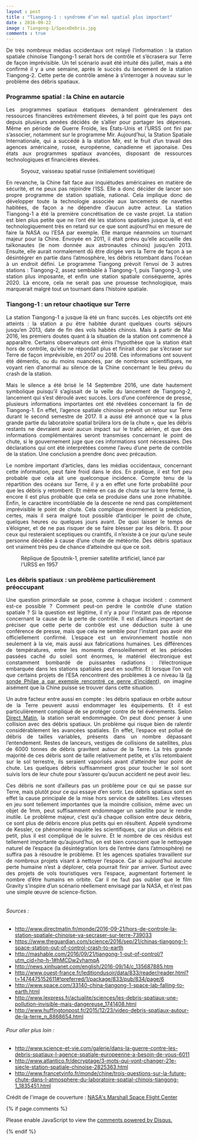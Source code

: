 ```yaml
---
layout : post
title : "Tiangong-1 : syndrome d’un mal spatial plus important"
date : 2016-09-22
image : Tiangong-1/SpaceDebris.jpg
comments : true
---
```


<p class="intro" style="text-align: justify;"><span class="dropcap">D</span>e très nombreux médias occidentaux ont relayé l’information : la station spatiale chinoise Tiangong-1 serait hors de contrôle et s’écrasera sur Terre de façon imprévisible. Un tel scénario avait été intuité dès juillet, mais a été confirmé il y a une semaine, après le succès du lancement de la station Tiangong-2. Cette perte de contrôle amène à s’interroger à nouveau sur le problème des débris spatiaux.</p>

### Programme spatial : la Chine en autarcie

<p style="text-align: justify;">Les programmes spatiaux étatiques demandent généralement des ressources financières extrêmement élevées, à tel point que les pays ont depuis plusieurs années décidés de s’allier pour partager les dépenses. Même en période de Guerre Froide, les États-Unis et l’URSS ont fini par s’associer, notamment sur le programme Mir. Aujourd’hui, la Station Spatiale Internationale, qui a succédé à la station Mir, est le fruit d’un travail des agences américaine, russe, européenne, canadienne et japonaise. Des états aux programmes spatiaux avancées, disposant de ressources technologiques et financières élevées.</p>

<figure>
	<img src="{{ '/assets/img/Tiangong-1/Soyouz.jpg' | prepend: site.baseurl }}" alt=""> 
	<figcaption>Soyouz, vaisseau spatial russe (initialement soviétique)</figcaption>
</figure>

<p style="text-align: justify;">En revanche, la Chine fait face aux inquiétudes américaines en matière de sécurité, et ne peux pas rejoindre l’ISS. Elle a donc décider de lancer son propre programme de station spatiale, national. Cela implique donc de développer toute la technologie associée aux lancements de navettes habitées, de façon a ne dépendre d’aucun autre acteur. La station Tiangong-1 a été la première concrétisation de ce vaste projet. La station est bien plus petite que ne l’ont été les stations spatiales jusque là, et est technologiquement très en retard sur ce que sont aujourd’hui en mesure de faire la NASA ou l’ESA par exemple. Elle marque néanmoins un tournant majeur pour la Chine. Envoyée en 2011, il était prévu qu’elle accueille des taïkonautes (le nom donnée aux astronautes chinois) jusqu’en 2013. Ensuite, elle aurait normalement dû être dirigée vers la Terre de façon à se désintégrer en partie dans l’atmosphère, les débris retombant dans l’océan à un endroit défini. Le programme Tiangong prévoit l’envoi de 3 autres stations : Tiangong-2, assez semblable à Tiangong-1, puis Tiangong-3, une station plus imposante, et enfin une station spatiale conséquente, après 2020. Là encore, cela ne serait pas une prouesse technologique, mais marquerait malgré tout un tournant dans l’histoire spatiale.</p>

### Tiangong-1 : un retour chaotique sur Terre

<p style="text-align: justify;">La station Tiangong-1 a jusque là été un franc succès. Les objectifs ont été atteints : la station a pu être habitée durant quelques courts séjours jusqu’en 2013, date de fin des vols habités chinois. Mais à partir de Mai 2016, les premiers doutes quant à la situation de la station ont commencé à apparaître. Certains observateurs ont émis l’hypothèse que la station était hors de contrôle, qu’elle ne répondait plus et finirait donc par s’écraser sur Terre de façon imprévisible, en 2017 ou 2018. Ces informations ont souvent été démentis, ou du moins nuancées, par de nombreux scientifiques, ne voyant rien d’anormal au silence de la Chine concernant le lieu prévu du crash de la station.</p>

<p style="text-align: justify;">Mais le silence a été brisé le 14 Septembre 2016, une date hautement symbolique puisqu’il s’agissait de la veille du lancement de Tiangong-2, lancement qui s’est déroulé avec succès. Lors d’une conférence de presse, plusieurs informations importantes ont été révélées concernant la fin de Tiangong-1. En effet, l’agence spatiale chinoise prévoit un retour sur Terre durant le second semestre de 2017. Il a aussi été annoncé que « la plus grande partie du laboratoire spatial brûlera lors de la chute », que les débris restants ne devraient avoir aucun impact sur le trafic aérien, et que des informations complémentaires seront transmises concernant le point de chute, si le gouvernement juge que ces informations sont nécessaires. Des déclarations qui ont été interprétées comme l’aveu d’une perte de contrôle de la station. Une conclusion a prendre donc avec précaution.</p>

<p style="text-align: justify;">Le nombre important d’articles, dans les médias occidentaux, concernant cette information, peut faire froid dans le dos. En pratique, il est fort peu probable que cela ait une quelconque incidence. Compte tenu de la répartition des océans sur Terre, il y a en effet une forte probabilité pour que les débris y retombent. Et même en cas de chute sur la terre ferme, là encore il est plus probable que cela se produise dans une zone inhabitée. Enfin, le caractère incontrôlable de la descente ne rend pas complètement imprévisible le point de chute. Cela complique énormément la prédiction, certes, mais il sera malgré tout possible d’anticiper le point de chute, quelques heures ou quelques jours avant. De quoi laisser le temps de s’éloigner, et de ne pas risquer de se faire blesser par les débris. Et pour ceux qui resteraient sceptiques ou craintifs, il n’existe à ce jour qu’une seule personne décédée à cause d’une chute de météorite. Des débris spatiaux ont vraiment très peu de chance d’atteindre qui que ce soit.</p>

<figure>
	<img src="{{ '/assets/img/Tiangong-1/spoutnik.jpg' | prepend: site.baseurl }}" alt=""> 
	<figcaption>Réplique de Spoutnik-1, premier satellite artificiel, lancé par l'URSS en 1957</figcaption>
</figure>

### Les débris spatiaux : un problème particulièrement préoccupant

<p style="text-align: justify;">Une question primordiale se pose, comme à chaque incident : comment est-ce possible ? Comment peut-on perdre le contrôle d'une station spatiale ? Si la question est légitime, il n’y a pour l’instant pas de réponse concernant la cause de la perte de contrôle. Il est d’ailleurs important de préciser que cette perte de contrôle est une déduction suite à une conférence de presse, mais que cela ne semble pour l’instant pas avoir été officiellement confirmé. L’espace est un environnement hostile non seulement à la vie, mais aussi aux fabrications humaines. Les différences de températures, entre les moments d’ensoleillement et les périodes passées caché du soleil sont énormes, le matériel électronique est constamment bombardé de puissantes radiations : l’électronique embarquée dans les stations spatiales peut en souffrir. Et lorsque l’on voit que certains projets de l’ESA rencontrent des problèmes à ce niveau là (<a href="http://www.charlesgabouleaud.fr/blog/Rosetta-30-ans/">la sonde Philae a par exemple rencontré ce genre d’incident</a>), on imagine aisément que la Chine puisse se trouver dans cette situation.</p>

<p style="text-align: justify;">Un autre facteur entre aussi en compte : les débris spatiaux en orbite autour de la Terre peuvent aussi endommager les équipements. Et il est particulièrement compliqué de se protéger contre de tel événements. Selon <a href="http://www.directmatin.fr/monde/2016-09-21/hors-de-controle-la-station-spatiale-chinoise-va-secraser-sur-terre-739033">Direct Matin</a>, la station serait endommagée. On peut donc penser à une collision avec des débris spatiaux. Un problème qui risque bien de ralentir considérablement les avancées spatiales. En effet, l’espace est pollué de débris de tailles variables, présents dans un nombre dépassant l’entendement. Restes de lanceurs, vestiges de collisions de satellites, plus de 6000 tonnes de débris gravitent autour de la Terre. La très grande majorité de ces débris sont de taille relativement petite, et s’ils retombaient sur le sol terrestre, ils seraient vaporisés avant d’atteindre leur point de chute. Les quelques débris suffisamment gros pour toucher le sol sont suivis lors de leur chute pour s’assurer qu’aucun accident ne peut avoir lieu.</p>

<p style="text-align: justify;">Ces débris ne sont d’ailleurs pas un problème pour ce qui se passe sur Terre, mais plutôt pour ce qui essaye d’en sortir. Les débris spatiaux sont en effet la cause principale de la mise hors service de satellites. Les vitesses en jeu sont tellement importantes que la moindre collision, même avec un objet de 1mm, peut suffisamment endommager un satellite pour le rendre inutile. Le problème majeur, c’est qu'à chaque collision entre deux débris, ce sont plus de débris encore plus petits qui en résultent. Appelé syndrome de Kessler, ce phénomène inquiète les scientifiques, car plus un débris est petit, plus il est compliqué de le suivre. Et le nombre de ces résidus est tellement importante qu’aujourd’hui, on est bien conscient que le nettoyage naturel de l’espace (la désintégration lors de l’entrée dans l’atmosphère) ne suffira pas à résoudre le problème. Et les agences spatiales travaillent sur de nombreux projets visant à nettoyer l’espace. Car si aujourd’hui aucune perte humaine n’est à déplorer, cela pourrait finir par arriver. Surtout avec des projets de vols touristiques vers l’espace, augmentant fortement le nombre d’être humains en orbite. Car il ne faut pas oublier que le film Gravity s’inspire d’un scénario réellement envisagé par la NASA, et n’est pas une simple œuvre de science-fiction.</p>

<img src="{{ '/assets/img/Tiangong-1/EarthFromSpace.jpg' | prepend: site.baseurl }}" alt="">

###### Sources :
* <a href="http://www.directmatin.fr/monde/2016-09-21/hors-de-controle-la-station-spatiale-chinoise-va-secraser-sur-terre-739033">http://www.directmatin.fr/monde/2016-09-21/hors-de-controle-la-station-spatiale-chinoise-va-secraser-sur-terre-739033</a>
* <a href="https://www.theguardian.com/science/2016/sep/21/chinas-tiangong-1-space-station-out-of-control-crash-to-earth">https://www.theguardian.com/science/2016/sep/21/chinas-tiangong-1-space-station-out-of-control-crash-to-earth</a>
* <a href="http://mashable.com/2016/09/21/tiangong-1-out-of-control/?utm_cid=hp-h-1#hMCDw2vhamqA">http://mashable.com/2016/09/21/tiangong-1-out-of-control/?utm_cid=hp-h-1#hMCDw2vhamqA</a>
* <a href="http://news.xinhuanet.com/english/2016-09/14/c_135687885.htm">http://news.xinhuanet.com/english/2016-09/14/c_135687885.htm</a>
* <a href="http://www.ouest-france.fr/leditiondusoir/data/833/reader/reader.html?t=1474475152611#!preferred/1/package/833/pub/834/page/6">http://www.ouest-france.fr/leditiondusoir/data/833/reader/reader.html?t=1474475152611#!preferred/1/package/833/pub/834/page/6</a>
* <a href="http://www.space.com/33140-china-tiangong-1-space-lab-falling-to-earth.html">http://www.space.com/33140-china-tiangong-1-space-lab-falling-to-earth.html</a>
* <a href="http://www.lexpress.fr/actualite/sciences/les-debris-spatiaux-une-pollution-invisible-mais-dangereuse_1741408.html">http://www.lexpress.fr/actualite/sciences/les-debris-spatiaux-une-pollution-invisible-mais-dangereuse_1741408.html</a>
* <a href="http://www.huffingtonpost.fr/2015/12/23/video-debris-spatiaux-autour-de-la-terre_n_8868654.html">http://www.huffingtonpost.fr/2015/12/23/video-debris-spatiaux-autour-de-la-terre_n_8868654.html</a>

###### Pour aller plus loin :

* <a href="http://www.science-et-vie.com/galerie/dans-la-guerre-contre-les-debris-spatiaux-l-agence-spatiale-europeenne-a-besoin-de-vous-6011">http://www.science-et-vie.com/galerie/dans-la-guerre-contre-les-debris-spatiaux-l-agence-spatiale-europeenne-a-besoin-de-vous-6011</a>
* <a href="http://www.atlantico.fr/decryptage/3-mots-qui-vont-changer-21e-siecle-station-spatiale-chinoise-2825363.html">http://www.atlantico.fr/decryptage/3-mots-qui-vont-changer-21e-siecle-station-spatiale-chinoise-2825363.html</a>
* <a href="http://www.francetvinfo.fr/monde/chine/trois-questions-sur-la-future-chute-dans-l-atmosphere-du-laboratoire-spatial-chinois-tiangong-1_1835451.html">http://www.francetvinfo.fr/monde/chine/trois-questions-sur-la-future-chute-dans-l-atmosphere-du-laboratoire-spatial-chinois-tiangong-1_1835451.html</a>

Crédit de l'image de couverture : <a href ="https://visualhunt.com/f/photo/14792335634/6fee9d7849/">NASA's Marshall Space Flight Center</a>

{% if page.comments %}
<div id="disqus_thread"></div>
<script>

/**
 *  RECOMMENDED CONFIGURATION VARIABLES: EDIT AND UNCOMMENT THE SECTION BELOW TO INSERT DYNAMIC VALUES FROM YOUR PLATFORM OR CMS.
 *  LEARN WHY DEFINING THESE VARIABLES IS IMPORTANT: https://disqus.com/admin/universalcode/#configuration-variables */
/*
var disqus_config = function () {
    this.page.url = http://www.charlesgabouleaud.fr/blog/Tiangong1-syndrome-mal-spatial-important/;  // Replace PAGE_URL with your page's canonical URL variable
    this.page.identifier = PAGE_IDENTIFIER; // Replace PAGE_IDENTIFIER with your page's unique identifier variable
};
*/
(function() { // DON'T EDIT BELOW THIS LINE
    var d = document, s = d.createElement('script');
    s.src = '//charlesgabouleaud-fr.disqus.com/embed.js';
    s.setAttribute('data-timestamp', +new Date());
    (d.head || d.body).appendChild(s);
})();
</script>
<noscript>Please enable JavaScript to view the <a href="https://disqus.com/?ref_noscript">comments powered by Disqus.</a></noscript>
                                    
{% endif %}
